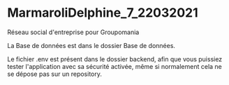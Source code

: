 # MarmaroliDelphine_7_22032021
Réseau social d'entreprise pour Groupomania

La Base de données est dans le dossier Base de données.

Le fichier .env est présent dans le dossier backend, 
afin que vous puissiez tester l'application avec sa sécurité activée, 
même si normalement cela ne se dépose pas sur un repository.
